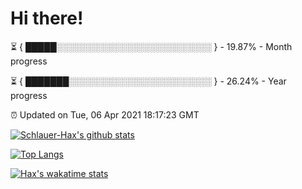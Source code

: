# Hi there!

⏳ { █████░░░░░░░░░░░░░░░░░░░░░░░░░ } - 19.87% - Month progress

⏳ { ███████░░░░░░░░░░░░░░░░░░░░░░░ } - 26.24% - Year progress

⏰ Updated on Tue, 06 Apr 2021 18:17:23 GMT


[![Schlauer-Hax's github stats](https://github-readme-stats.vercel.app/api?username=Schlauer-Hax&show_icons=true&theme=dark&count_private=true)](https://github.com/Schlauer-Hax)


[![Top Langs](https://github-readme-stats.vercel.app/api/top-langs/?username=Schlauer-Hax&layout=compact&theme=dark)](https://github.com/Schlauer-Hax?tab=repositories)


[![Hax's wakatime stats](https://github-readme-stats.vercel.app/api/wakatime?username=Hax&theme=dark)](https://wakatime.com/@Hax)

